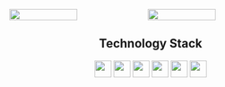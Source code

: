 <p style="display:flex">
  <img src="https://github-readme-stats.vercel.app/api?username=yydounai1234&show_icons=true&theme=tokyonight&line_height=25" style="width:49%">
  <img src="https://github-readme-streak-stats.herokuapp.com/?user=yydounai1234&show_icons=true&locale=en&layout=compact&theme=radical&line_height=0" style="width:49%" />
</p>
<h2 align="center">Technology Stack</h2>
<p align="center">
<img style="height: 30px" src="https://img.shields.io/badge/-JavaScript-black?style=flat-square&logo=javascript"/>
<img style="height: 30px" src="https://img.shields.io/badge/-Nodejs-black?style=flat-square&logo=Node.js"/>
<img style="height: 30px" src="https://img.shields.io/badge/-Nestjs-black?style=flat-square&logo=Nestjs"/>
<img style="height: 30px" src="https://img.shields.io/badge/-React-black?style=flat-square&logo=react"/>
<img style="height: 30px" src="https://img.shields.io/badge/-Vuejs-black?style=flat-square&logo=vue.js" />
<img style="height: 30px" src="https://img.shields.io/badge/-MySQL-black?style=flat-square&logo=mysql"/>
</p>
